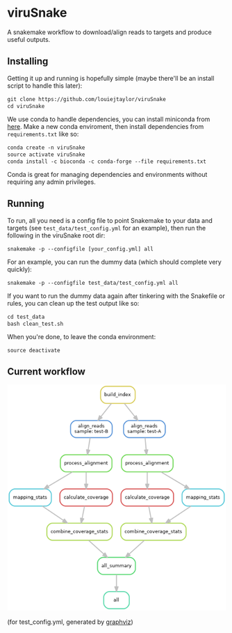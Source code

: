 # viruSnake
A snakemake workflow to download/align reads to targets and produce useful outputs. 

## Installing

Getting it up and running is hopefully simple (maybe there'll be an install script to handle this later):

    git clone https://github.com/louiejtaylor/viruSnake
    cd viruSnake
    
We use conda to handle dependencies, you can install miniconda from [here](https://conda.io/miniconda.html). Make a new conda enviroment, then install dependencies from `requirements.txt` like so:
    
    conda create -n viruSnake
    source activate viruSnake
    conda install -c bioconda -c conda-forge --file requirements.txt 
    
Conda is great for managing dependencies and environments without requiring any admin privileges.

## Running

To run, all you need is a config file to point Snakemake to your data and targets (see `test_data/test_config.yml` for an example), then run the following in the viruSnake root dir:

    snakemake -p --configfile [your_config.yml] all
    
For an example, you can run the dummy data (which should complete very quickly):

    snakemake -p --configfile test_data/test_config.yml all
    
If you want to run the dummy data again after tinkering with the Snakefile or rules, you can clean up the test output like so:

    cd test_data
    bash clean_test.sh

When you're done, to leave the conda environment:

    source deactivate

## Current workflow 

![directed acyclic graph of workflow](scripts/dag.png)

(for test_config.yml, generated by [graphviz](https://www.graphviz.org/doc/info/lang.html))
